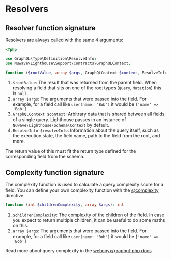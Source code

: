 # Resolvers

## Resolver function signature

Resolvers are always called with the same 4 arguments:

```php
<?php

use GraphQL\Type\Definition\ResolveInfo;
use Nuwave\Lighthouse\Support\Contracts\GraphQLContext;

function ($rootValue, array $args, GraphQLContext $context, ResolveInfo $resolveInfo)
```

1. `$rootValue`: The result that was returned from the parent field.
   When resolving a field that sits on one of the root types (`Query`, `Mutation`) this is `null`.
2. `array $args`: The arguments that were passed into the field.
   For example, for a field call like `user(name: "Bob")` it would be `['name' => 'Bob']`
3. `GraphQLContext $context`: Arbitrary data that is shared between all fields of a single query.
   Lighthouse passes in an instance of `Nuwave\Lighthouse\Schema\Context` by default.
4. `ResolveInfo $resolveInfo`: Information about the query itself,
   such as the execution state, the field name, path to the field from the root, and more.

The return value of this must fit the return type defined for the corresponding field from the schema.

## Complexity function signature

The complexity function is used to calculate a query complexity score for a field.
You can define your own complexity function with the [@complexity](../api-reference/directives.md#complexity) directive.

```php
function (int $childrenComplexity, array $args): int
```

1. `$childrenComplexity`: The complexity of the children of the field. In case you expect to return
   multiple children, it can be useful to do some maths on this.
2. `array $args`: The arguments that were passed into the field.
   For example, for a field call like `user(name: "Bob")` it would be `['name' => 'Bob']`

Read more about query complexity in the [webonyx/graphql-php docs](http://webonyx.github.io/graphql-php/security/#query-complexity-analysis)
